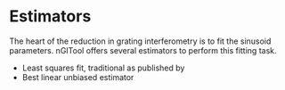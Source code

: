 # Estimators
The heart of the reduction in grating interferometry is to fit the sinusoid parameters. nGITool offers several estimators to perform this fitting task.
- Least squares fit, traditional as published by 
- Best linear unbiased estimator
